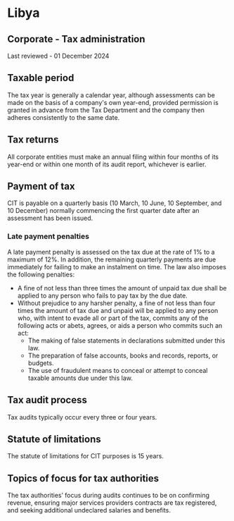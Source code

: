 # Libya
## Corporate - Tax administration
Last reviewed - 01 December 2024
## Taxable period
The tax year is generally a calendar year, although assessments can be made on the basis of a company's own year-end, provided permission is granted in advance from the Tax Department and the company then adheres consistently to the same date.
## Tax returns
All corporate entities must make an annual filing within four months of its year-end or within one month of its audit report, whichever is earlier.
## Payment of tax
CIT is payable on a quarterly basis (10 March, 10 June, 10 September, and 10 December) normally commencing the first quarter date after an assessment has been issued.
### Late payment penalties
A late payment penalty is assessed on the tax due at the rate of 1% to a maximum of 12%. In addition, the remaining quarterly payments are due immediately for failing to make an instalment on time.
The law also imposes the following penalties:
  * A fine of not less than three times the amount of unpaid tax due shall be applied to any person who fails to pay tax by the due date.
  * Without prejudice to any harsher penalty, a fine of not less than four times the amount of tax due and unpaid will be applied to any person who, with intent to evade all or part of the tax, commits any of the following acts or abets, agrees, or aids a person who commits such an act: 
    * The making of false statements in declarations submitted under this law.
    * The preparation of false accounts, books and records, reports, or budgets.
    * The use of fraudulent means to conceal or attempt to conceal taxable amounts due under this law.


## Tax audit process
Tax audits typically occur every three or four years.
## Statute of limitations
The statute of limitations for CIT purposes is 15 years.
## Topics of focus for tax authorities
The tax authorities’ focus during audits continues to be on confirming revenue, ensuring major services providers contracts are tax registered, and seeking additional undeclared salaries and benefits.
